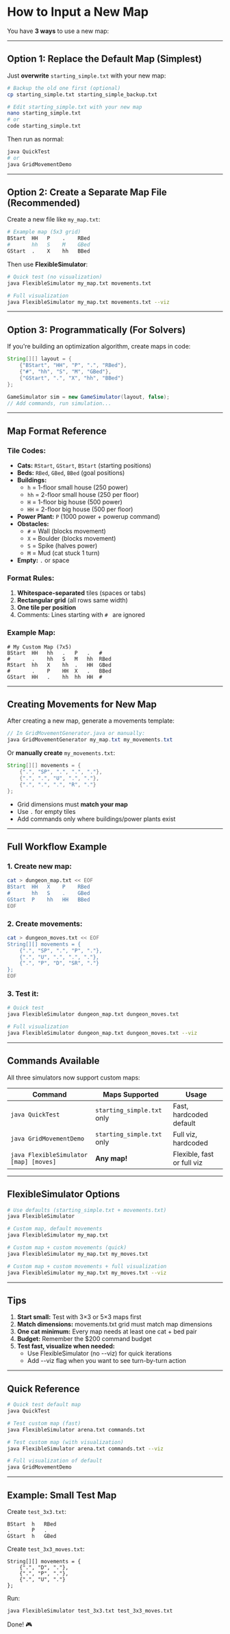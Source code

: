 # How to Input a New Map

You have **3 ways** to use a new map:

---

## Option 1: Replace the Default Map (Simplest)

Just **overwrite** `starting_simple.txt` with your new map:

```bash
# Backup the old one first (optional)
cp starting_simple.txt starting_simple_backup.txt

# Edit starting_simple.txt with your new map
nano starting_simple.txt
# or
code starting_simple.txt
```

Then run as normal:
```bash
java QuickTest
# or
java GridMovementDemo
```

---

## Option 2: Create a Separate Map File (Recommended)

Create a new file like `my_map.txt`:

```bash
# Example map (5x3 grid)
BStart  HH   P    .    RBed
#       hh   S    M    GBed  
GStart  .    X    hh   BBed
```

Then use **FlexibleSimulator**:

```bash
# Quick test (no visualization)
java FlexibleSimulator my_map.txt movements.txt

# Full visualization
java FlexibleSimulator my_map.txt movements.txt --viz
```

---

## Option 3: Programmatically (For Solvers)

If you're building an optimization algorithm, create maps in code:

```java
String[][] layout = {
    {"BStart", "HH", "P", ".", "RBed"},
    {"#", "hh", "S", "M", "GBed"},
    {"GStart", ".", "X", "hh", "BBed"}
};

GameSimulator sim = new GameSimulator(layout, false);
// Add commands, run simulation...
```

---

## Map Format Reference

### Tile Codes:
- **Cats:** `RStart`, `GStart`, `BStart` (starting positions)
- **Beds:** `RBed`, `GBed`, `BBed` (goal positions)
- **Buildings:**
  - `h` = 1-floor small house (250 power)
  - `hh` = 2-floor small house (250 per floor)
  - `H` = 1-floor big house (500 power)
  - `HH` = 2-floor big house (500 per floor)
- **Power Plant:** `P` (1000 power + powerup command)
- **Obstacles:**
  - `#` = Wall (blocks movement)
  - `X` = Boulder (blocks movement)
  - `S` = Spike (halves power)
  - `M` = Mud (cat stuck 1 turn)
- **Empty:** `.` or space

### Format Rules:
1. **Whitespace-separated** tiles (spaces or tabs)
2. **Rectangular grid** (all rows same width)
3. **One tile per position**
4. Comments: Lines starting with `# ` are ignored

### Example Map:
```
# My Custom Map (7x5)
BStart  HH   hh   .   P   .   #
#       .    hh   S   M   hh  RBed
RStart  hh   X    hh  .   HH  GBed
#       .    P    HH  X   .   BBed
GStart  HH   .    hh  hh  HH  #
```

---

## Creating Movements for New Map

After creating a new map, generate a movements template:

```java
// In GridMovementGenerator.java or manually:
java GridMovementGenerator my_map.txt my_movements.txt
```

Or **manually create** `my_movements.txt`:

```java
String[][] movements = {
    {".", "SP", ".", ".", "."},
    {".", ".", "U", ".", "."},
    {".", ".", ".", "R", "."}
};
```

- Grid dimensions must **match your map**
- Use `.` for empty tiles
- Add commands only where buildings/power plants exist

---

## Full Workflow Example

### 1. Create new map:
```bash
cat > dungeon_map.txt << EOF
BStart  HH   X    P    RBed
#       hh   S    .    GBed
GStart  P    hh   HH   BBed
EOF
```

### 2. Create movements:
```bash
cat > dungeon_moves.txt << EOF
String[][] movements = {
    {".", "SP", ".", "P", "."},
    {".", "U", ".", ".", "."},
    {".", "P", "D", "SR", "."}
};
EOF
```

### 3. Test it:
```bash
# Quick test
java FlexibleSimulator dungeon_map.txt dungeon_moves.txt

# Full visualization
java FlexibleSimulator dungeon_map.txt dungeon_moves.txt --viz
```

---

## Commands Available

All three simulators now support custom maps:

| Command | Maps Supported | Usage |
|---------|----------------|-------|
| `java QuickTest` | `starting_simple.txt` only | Fast, hardcoded default |
| `java GridMovementDemo` | `starting_simple.txt` only | Full viz, hardcoded |
| `java FlexibleSimulator [map] [moves]` | **Any map!** | Flexible, fast or full viz |

---

## FlexibleSimulator Options

```bash
# Use defaults (starting_simple.txt + movements.txt)
java FlexibleSimulator

# Custom map, default movements
java FlexibleSimulator my_map.txt

# Custom map + custom movements (quick)
java FlexibleSimulator my_map.txt my_moves.txt

# Custom map + custom movements + full visualization
java FlexibleSimulator my_map.txt my_moves.txt --viz
```

---

## Tips

1. **Start small:** Test with 3×3 or 5×3 maps first
2. **Match dimensions:** movements.txt grid must match map dimensions
3. **One cat minimum:** Every map needs at least one cat + bed pair
4. **Budget:** Remember the $200 command budget
5. **Test fast, visualize when needed:**
   - Use FlexibleSimulator (no --viz) for quick iterations
   - Add --viz flag when you want to see turn-by-turn action

---

## Quick Reference

```bash
# Quick test default map
java QuickTest

# Test custom map (fast)
java FlexibleSimulator arena.txt commands.txt

# Test custom map (with visualization)
java FlexibleSimulator arena.txt commands.txt --viz

# Full visualization of default
java GridMovementDemo
```

---

## Example: Small Test Map

Create `test_3x3.txt`:
```
BStart  h   RBed
.       P   .
GStart  h   GBed
```

Create `test_3x3_moves.txt`:
```
String[][] movements = {
    {".", "D", "."},
    {".", "P", "."},
    {".", "U", "."}
};
```

Run:
```bash
java FlexibleSimulator test_3x3.txt test_3x3_moves.txt
```

Done! 🎮
